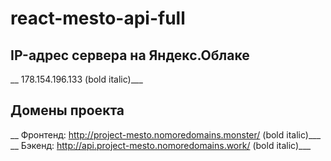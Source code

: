 # react-mesto-api-full


## IP-адрес сервера на Яндекс.Облаке
__ 178.154.196.133 (bold italic)___

## Домены проекта
__ Фронтенд: http://project-mesto.nomoredomains.monster/ (bold italic)___
__ Бэкенд:  http://api.project-mesto.nomoredomains.work/ (bold italic)___